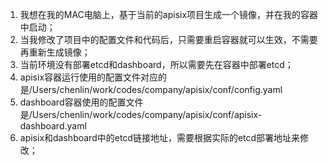 1. 我想在我的MAC电脑上，基于当前的apisix项目生成一个镜像，并在我的容器中启动；
2. 当我修改了项目中的配置文件和代码后，只需要重启容器就可以生效，不需要再重新生成镜像；
3. 当前环境没有部署etcd和dashboard，所以需要先在容器中部署etcd；
4. apisix容器运行使用的配置文件对应的是/Users/chenlin/work/codes/company/apisix/conf/config.yaml
5. dashboard容器使用的配置文件是/Users/chenlin/work/codes/company/apisix/conf/apisix-dashboard.yaml
6. apisix和dashboard中的etcd链接地址，需要根据实际的etcd部署地址来修改；